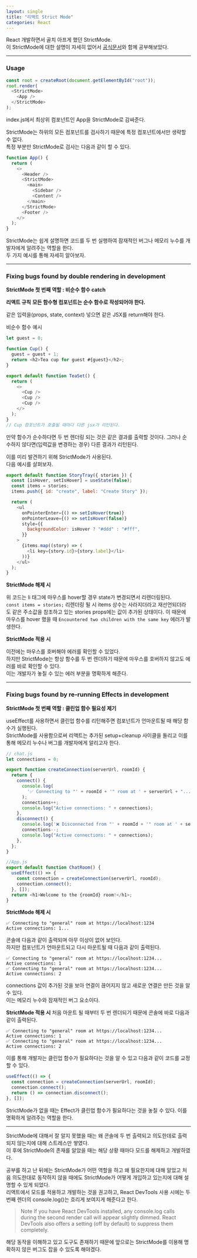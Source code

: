 ```yaml
---
layout: single
title: "리액트 Strict Mode"
categories: React
---
```


React 개발하면서 골치 아프게 했던 StrictMode.  
이 StrictMode에 대한 설명이 자세히 없어서 [공식문서](https://react.dev/reference/react/StrictMode#enabling-strict-mode-for-entire-app)와 함께 공부해보았다.

---

### Usage

```js
const root = createRoot(document.getElementById("root"));
root.render(
  <StrictMode>
    <App />
  </StrictMode>
);
```

index.js에서 최상위 컴포넌트인 App을 StrictMode로 감싸준다.

StrictMode는 하위의 모든 컴포넌트를 검사하기 때문에 특정 컴포넌트에서만 생략할 수 없다.  
특정 부분만 StrictMode로 검사는 다음과 같이 할 수 있다.

```js
function App() {
  return (
    <>
      <Header />
      <StrictMode>
        <main>
          <Sidebar />
          <Content />
        </main>
      </StrictMode>
      <Footer />
    </>
  );
}
```

StrictMode는 쉽게 설명하면 코드를 두 번 실행하여 잠재적인 버그나 메모리 누수를 개발자에게 알려주는 역할을 한다.  
두 가지 예시를 통해 자세히 알아보자.

---

### Fixing bugs found by double rendering in development

**StrictMode 첫 번째 역할 : 비순수 함수 catch**

**리액트 규칙**
**모든 함수형 컴포넌트는 순수 함수로 작성되어야 한다.**

같은 입력을(props, state, context) 넣으면 같은 JSX를 return해야 한다.

비순수 함수 예시

```js
let guest = 0;

function Cup() {
  guest = guest + 1;
  return <h2>Tea cup for guest #{guest}</h2>;
}

export default function TeaSet() {
  return (
    <>
      <Cup />
      <Cup />
      <Cup />
    </>
  );
}
// Cup 컴포넌트가 호출될 때마다 다른 jsx가 리턴된다.
```

만약 함수가 순수하다면 두 번 렌더링 되는 것은 같은 결과를 출력할 것이다. 그러나 순수하지 않다면(입력값을 변경하는 경우) 다른 결과가 리턴된다.

이를 미리 발견하기 위해 StrictMode가 사용된다.  
다음 예시를 살펴보자.

```js
export default function StoryTray({ stories }) {
  const [isHover, setIsHover] = useState(false);
  const items = stories;
  items.push({ id: "create", label: "Create Story" });

  return (
    <ul
      onPointerEnter={() => setIsHover(true)}
      onPointerLeave={() => setIsHover(false)}
      style={{
        backgroundColor: isHover ? "#ddd" : "#fff",
      }}
    >
      {items.map((story) => (
        <li key={story.id}>{story.label}</li>
      ))}
    </ul>
  );
}
```

**StrictMode 해제 시**

위 코드는 li 태그에 마우스를 hover할 경우 state가 변경되면서 리렌더링된다.  
`const items = stories;` 리렌더링 될 시 items 상수는 사라지더라고 재선언되더라도 같은 주소값을 참조하고 있는 stories props에는 값이 추가된 상태이다.
이 때문에 마우스를 hover 했을 때 `Encountered two children with the same key` 에러가 발생한다.

**StrictMode 적용 시**

이전에는 마우스를 호버해야 에러를 확인할 수 있었다.  
하지만 StrictMode는 항상 함수를 두 번 렌더하기 때문에 마우스를 호버하지 않고도 에러를 바로 확인할 수 있다.  
이는 개발자가 놓칠 수 있는 에러 부분을 명확하게 해준다.

---

### Fixing bugs found by re-running Effects in development

**StrictMode 첫 번째 역할 : 클린업 함수 필요성 제기**

useEffect를 사용하면서 클린업 함수를 리턴해주면 컴포넌트가 언마운트될 때 해당 함수가 실행된다.  
StrictMode를 사용함으로써 리액트는 추가된 setup+cleanup 사이클을 돌리고 이를 통해 메모리 누수나 버그를 개발자에게 알리고자 한다.

```js
// chat.js
let connections = 0;

export function createConnection(serverUrl, roomId) {
  return {
    connect() {
      console.log(
        '✅ Connecting to "' + roomId + '" room at ' + serverUrl + "..."
      );
      connections++;
      console.log("Active connections: " + connections);
    },
    disconnect() {
      console.log('❌ Disconnected from "' + roomId + '" room at ' + serverUrl);
      connections--;
      console.log("Active connections: " + connections);
    },
  };
}

//App.js
export default function ChatRoom() {
  useEffect(() => {
    const connection = createConnection(serverUrl, roomId);
    connection.connect();
  }, []);
  return <h1>Welcome to the {roomId} room!</h1>;
}
```

**StrictMode 해제 시**

```
✅ Connecting to "general" room at https://localhost:1234
Active connections: 1...
```

콘솔에 다음과 같이 출력되며 아무 이상이 없어 보인다.  
하지만 컴포넌트가 언마운트되고 다시 마운트될 때 다음과 같이 출력된다.

```
✅ Connecting to "general" room at https://localhost:1234...
Active connections: 1
✅ Connecting to "general" room at https://localhost:1234...
Active connections: 2
```

connections 값이 추가된 것을 보아 연결이 끊어지지 않고 새로운 연결은 만든 것을 알 수 있다.  
이는 메모리 누수와 잠재적인 버그 요소이다.

**StrictMode 적용 시**
처음 마운트 될 때부터 두 번 렌더되기 때문에 콘솔에 바로 다음과 같이 출력된다.

```
✅ Connecting to "general" room at https://localhost:1234...
Active connections: 1
✅ Connecting to "general" room at https://localhost:1234...
Active connections: 2
```

이를 통해 개발자는 클린업 함수가 필요하다는 것을 알 수 있고 다음과 같이 코드를 교정할 수 있다.

```js
useEffect(() => {
  const connection = createConnection(serverUrl, roomId);
  connection.connect();
  return () => connection.disconnect();
}, []);
```

StrictMode가 없을 때는 Effect가 클린업 함수가 필요하다는 것을 놓칠 수 있다. 이를 명확하게 알려주는 역할을 한다.

---

StrictMode에 대해서 잘 알지 못했을 때는 왜 콘솔에 두 번 출력되고 의도한데로 출력되지 않는지에 대해 스트레스만 쌓였다.  
이 후에 StrictMode의 존재를 알았을 때는 해당 상황 때마다 모드를 해제하고 개발하였다.

공부를 하고 난 뒤에는 StrictMode가 어떤 역할을 하고 왜 필요한지에 대해 알았고 처음 의도한대로 동작하지 않을 때에도 StrictMode가 어떻게 개입하고 있는지에 대해 설명할 수 있게 되었다.  
리액트에서 모드를 적용하고 개발하는 것을 권고하고, React DevTools 사용 시에는 두 번째 렌더의 console.log()는 흐리게 보여지게 해준다고 한다.

> Note
> If you have React DevTools installed, any console.log calls during the second render call will appear slightly dimmed. React DevTools also offers a setting (off by default) to suppress them completely.

해당 동작을 이해하고 있고 도구도 존재하기 때문에 앞으로는 StrictMode를 이용해 명확하지 않은 버그도 잡을 수 있도록 해야겠다.
